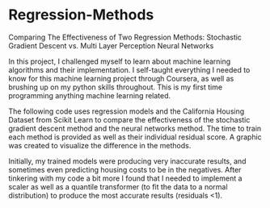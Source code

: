 # Regression-Methods
Comparing The Effectiveness of Two Regression Methods:
Stochastic Gradient Descent vs. Multi Layer Perception Neural Networks

In this project, I challenged myself to learn about machine learning algorithms and their implementation. 
I self-taught everything I needed to know for this machine learning project through Coursera, as well as brushing up on my python skills throughout. 
This is my first time programming anything machine learning related. 

The following code uses regression models and the California Housing Dataset from Scikit Learn 
to compare the effectiveness of the stochastic gradient descent method and the neural networks method. 
The time to train each method is provided as well as their individual residual score. 
A graphic was created to visualize the difference in the methods.


Initially, my trained models were producing very inaccurate results, and sometimes even predicting housing costs to be in the negatives. After tinkering with my code a bit more
I found that I needed to implement a scaler as well as a quantile transformer (to fit the data to a normal distribution) to produce the most accurate results (residuals <1).

